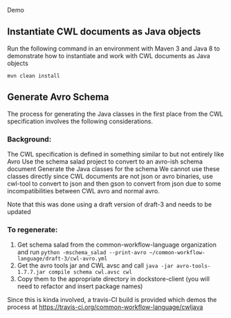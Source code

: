 Demo 

## Instantiate CWL documents as Java objects

Run the following command in an environment with Maven 3 and Java 8 to demonstrate how to instantiate and work with CWL documents as Java objects

    mvn clean install

## Generate Avro Schema

The process for generating the Java classes in the first place from the CWL specification involves the following considerations. 

### Background:

The CWL specification is defined in something similar to but not entirely like Avro
Use the schema salad project to convert to an avro-ish schema document
Generate the Java classes for the schema
We cannot use these classes directly since CWL documents are not json or avro binaries, use cwl-tool to convert to json and then gson to convert from json due to some incompatibilities between CWL avro and normal avro.

Note that this was done using a draft version of draft-3 and needs to be updated

### To regenerate:

1. Get schema salad from the common-workflow-language organization and run `python -mschema_salad --print-avro ~/common-workflow-language/draft-3/cwl-avro.yml`
2. Get the avro tools jar and CWL avsc and call `java -jar avro-tools-1.7.7.jar compile schema cwl.avsc cwl`
3. Copy them to the appropriate directory in dockstore-client (you will need to refactor and insert package names)


Since this is kinda involved, a travis-CI build is provided which demos the process at https://travis-ci.org/common-workflow-language/cwljava
